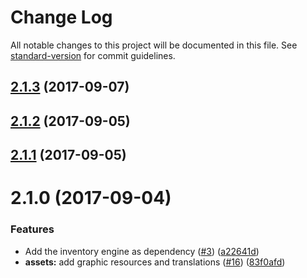 # Change Log

All notable changes to this project will be documented in this file. See [standard-version](https://github.com/conventional-changelog/standard-version) for commit guidelines.

<a name="2.1.3"></a>
## [2.1.3](https://github.com/flyve-mdm/flyve-mdm-android-inventory-agent/compare/2.1.2...2.1.3) (2017-09-07)



<a name="2.1.2"></a>
## [2.1.2](https://github.com/flyve-mdm/flyve-mdm-android-inventory-agent/compare/2.1.1...2.1.2) (2017-09-05)



<a name="2.1.1"></a>
## [2.1.1](https://github.com/flyve-mdm/flyve-mdm-android-inventory-agent/compare/2.1.0...2.1.1) (2017-09-05)



<a name="2.1.0"></a>
# 2.1.0 (2017-09-04)


### Features

* Add the inventory engine as dependency ([#3](https://github.com/flyve-mdm/flyve-mdm-android-inventory-agent/issues/3)) ([a22641d](https://github.com/flyve-mdm/flyve-mdm-android-inventory-agent/commit/a22641d))
* **assets:** add graphic resources and translations  ([#16](https://github.com/flyve-mdm/flyve-mdm-android-inventory-agent/issues/16)) ([83f0afd](https://github.com/flyve-mdm/flyve-mdm-android-inventory-agent/commit/83f0afd))
